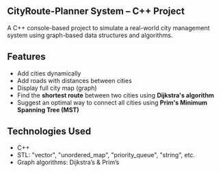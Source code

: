 ## CityRoute-Planner System – C++ Project

A C++ console-based project to simulate a real-world city management system using graph-based data structures and algorithms.

## Features

- Add cities dynamically
- Add roads with distances between cities
- Display full city map (graph)
- Find the **shortest route** between two cities using **Dijkstra's algorithm**
- Suggest an optimal way to connect all cities using **Prim's Minimum Spanning Tree (MST)**

## Technologies Used

- C++
- STL: "vector", "unordered_map", "priority_queue", "string", etc.
- Graph algorithms: Dijkstra’s & Prim’s
